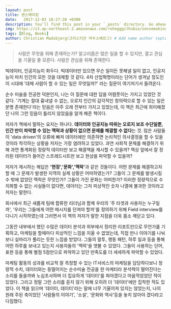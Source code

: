```yaml
---
layout: post
title: 센스메이킹
date:   2017-12-03 18:27:20 +0300
description: You’ll find this post in your `_posts` directory. Go ahead and edit it and re-build the site to see your changes. # Add post description (optional)
img: https://s3.ap-northeast-2.amazonaws.com/rohegggithubio/sensemaking.png # Add image post (optional)
tags: [Blog, Books]
author: Christian Madsbjerg(크리스티안 마두스베르그) # Add name author (optional)
---
```


> 사람은 무엇을 위해 존재하는가? 알고리즘은 많은 일을 할 수 있지만, 결고 관심을 기울일 줄 모른다. 사람은 관심을 위해 존재한다.


빅데이터, 인공지능이 화두다. 빅데이터만 있으면 무슨 일이든 못해낼 일이 없고, 인공지능이 마치 인간의 모든 것을 대체할 것 같다. 4차 산업혁명이라는 단어가 생겨날 정도인 이 시대에 '대체 사람이 할 수 있는 일은 무엇일까?' 라는 질문이 여기저기서 들려온다.

순수 미술을 전공한 덕분인지, 나는 이 질문에 대한 답을 어렴풋이는 가지고 있었던 것 같다. '기계는 절대 흉내낼 수 없는, 오로지 인간의 감각적인 창의력으로 할 수 있는 일은 분명 존재한다'라는 믿음은 아주 오래 전부터 가지고 있었는데, 이 책은 최근에 희미해졌던 나의 그런 믿음이 틀리지 않았음을 알게 해준 책이다.

저자가 책에서 말하는 요지는 하나다. <b>데이터와 인공지능 따위는 오로지 보조 수단일뿐, 인간 만이 파악할 수 있는 맥락과 상황이 없으면 문제를 해결할 수 없다</b>는 것. 많은 사람들이 'data driven'의 오류에 빠져 데이터에만 의존하면 논리적인 의사결정을 할 수 있을 것이라 착각하는 상황을 저자는 가장 염려하고 있었다. 과연 사회적 문제를 해결하기 위해 과연 통계화된 정량적 데이터만 보고 해결책을 제시할 수 있을까? 책상 앞에서 잘 정리된 데이터가 들어간 스프레드시트만 보고 현상을 파악할 수 있을까?

저자가 제시하는 해답은 <b>'현장','문화','맥락'</b>과 같은 것들이다. 어떤 문제를 해결하고자 할 때 그 문제가 발생한 지역의 실제 상황은 어떠하였는가? 그들이 그 문제를 발생시킬 수 밖에 없었던 맥락은 무엇인가? 그들이 가진 문화는 어떠한가? 이러한 정량적으로 수치화할 수 없는 사실들이 없다면, 데이터는 그저 피상적인 숫자 나열에 불과한 것이라고 저자는 말한다.

회사에서 최근 새롭게 팀에 합류한 리더님과 함께 우리의 '주 타겟과 사용자는 누구일까', '우리는 그들에게 어떤 메시지를 던져야 할까'를 정의하기 위해 Field interview를 다니기 시작하였는데 그러면서 이 책의 저자가 말한 지점을 더욱 몸소 깨닫고 있다.

그동안 내부에서 했던 수많은 데이터 분석과 외부에서 정리한 리포트만으로 무언가를 기획하고, 마케팅을 할때마다 피상적인 느낌을 지울 수 없었는데, 직접 만나 이야기를 나눠보니 실마리가 풀리는 듯한 느낌을 받았다. 그들의 말투, 행동 패턴, 하루 일과 등을 통해 어떤 하루를 보내고 있는지 사용자들의 '맥락'을 엿볼 수 있었다. 그들이 사용하는 단어, 표현 등을 통해 별점 5점만으로 파악하고 있던 만족도를 더 세세하게 파악할 수 있었다.

마케팅 활동의 성과를 비교적 잘 측정할 수 있는 IT서비스의 마케팅을 담당하다보니 정량적 수치, 데이터와는 동떨어지는 순수미술 전공을 한 마케터라 분석력이 떨어진다는 소리를 들을까봐 노심초사하며 더 집요하게 '데이터'를 파야겠다고 마음먹었었던 적이 있었다. 그리고 정말 그런 소리를 듣지 않기 위해 오히려 더 '데이터'에만 집착한 적도 있었다. 이 책을 읽으며 '데이터, 데이터'라는 말에 너무 기울어져 있지는 않았는지, 나의 원래 주된 축이었던 '사람들의 이야기', '소설', '문화와 역사'등을 놓치 않아야 겠다라고 다짐했다.  
